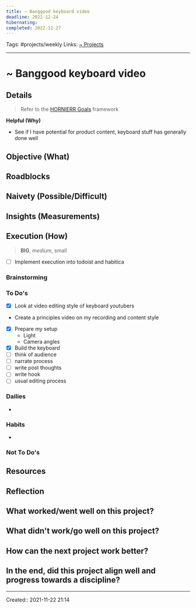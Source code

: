 ```yaml
---
title: ~ Banggood keyboard video
deadline: 2021-12-24
hibernating:
completed: 2022-12-27
---
```

Tags: #projects/weekly
Links: [~ Projects](out/~-projects.md)
___
# ~ Banggood keyboard video
## Details
> Refer to the [HORNIERR Goals](out/hornierr-goals.md) framework

**Helpful (Why)**
- See if I have potential for product content, keyboard stuff has generally done well

**Objective (What)**
- 

**Roadblocks**
- 

**Naivety (Possible/Difficult)**
- 

**Insights (Measurements)**
- 
## Execution (How)
> **BIG**, *medium*, small

- [ ] Implement execution into todoist and habitica
### Brainstorming
### To Do's
- [x] Look at video editing style of keyboard youtubers
- Create a principles video on my recording and content style
- [x] Prepare my setup
	- Light
	- Camera angles
- [x] Build the keyboard
- [ ] think of audience
- [ ] narrate process
- [ ] write post thoughts
- [ ] write hook
- [ ] usual editing process
### Dailies
- 
### Habits
- 
### Not To Do's
## Resources
## Reflection
**What worked/went well on this project?**
- 

**What didn't work/go well on this project?**
- 

**How can the next project work better?**
- 

**In the end, did this project align well and progress towards a discipline?**
- 

___
Created:: 2021-11-22 21:14
